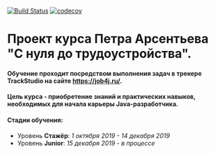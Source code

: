﻿[![Build Status](https://travis-ci.org/vadimstr102/job4j.svg?branch=master)](https://travis-ci.org/vadimstr102/job4j)
[![codecov](https://codecov.io/gh/vadimstr102/job4j/branch/master/graph/badge.svg)](https://codecov.io/gh/vadimstr102/job4j)

# Проект курса Петра Арсентьева "С нуля до трудоустройства".
#### Обучение проходит посредством выполнения задач в трекере TrackStudio на сайте https://job4j.ru/.
#### Цель курса - приобретение знаний и практических навыков, необходимых для начала карьеры Java-разработчика.
#### Стадии обучения:
* Уровень **Стажёр**: *1 октября 2019 - 14 декабря 2019*
* Уровень **Junior**: *15 декабря 2019 - в процессе*
